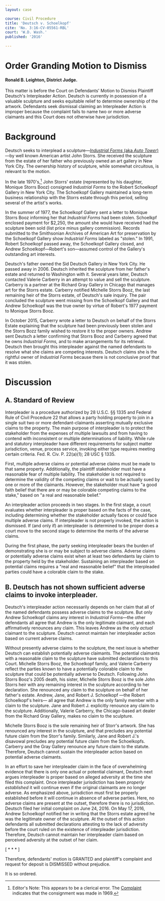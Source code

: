 ```yaml
---
layout: case

course: Civil Procedure 
title: 'Deutsch v. Schoelkopf'
cite: 'No. 3:16-CV-05561-RBL'
court: 'W.D. Wash.'
published: '2016'
    
---
```


# Order Granding Motion to Dismiss

#### Ronald B. Leighton, District Judge.

This matter is before the Court on Defendants' Motion to Dismiss Plaintiff Deutsch's Interpleader Action. Deutsch is currently in possession of a valuable sculpture and seeks equitable relief to determine ownership of the artwork. Defendants seek dismissal claiming an Interpleader Action is improper because the complaint fails to name two or more adverse claimants and this Court does not otherwise have jurisdiction.

# Background

Deutsch seeks to interplead a sculpture—[_Industrial Forms_ (aka _Auto Tower_)](https://www.nga.gov/collection/art-object-page.141426.html)—by well known American artist John Storrs. She received the sculpture from the estate of her father who previously owned an art gallery in New York City. The ownership history of sculpture, while somewhat circuitous, is relevant to the motion.

In the late 1970's,[^1] John Storrs' estate (represented by his daughter, Monique Storrs Booz) consigned _Industrial Forms_ to the Robert Schoelkopf Gallery in New York City. The Schoelkopf Gallery maintained a long-term business relationship with the Storrs estate through this period, selling several of the artist's works.

In the summer of 1977, the Schoelkopf Gallery sent a letter to Monique Storrs Booz informing her that _Industrial Forms_ had been stolen. Schoelkpf enclosed payment for $2,250, the amount she would have received had the sculpture been sold (list price minus gallery commission). Records submitted to the Smithsonian Archives of American Art for preservation by the Schoelkopf Gallery show _Industrial Forms_ labeled as "stolen." In 1991, Robert Schoelkopf passed away, the Schoelkopf Gallery closed, and Andrew Schoelkopf—Robert's son—assumed control of the Gallery's outstanding art interests.

Deutsch's father owned the Sid Deutsch Gallery in New York City. He passed away in 2006. Deutsch inherited the sculpture from her father's estate and returned to Washington with it. Several years later, Deutsch contacted Valerie Carberry in an attempt to value and sell the sculpture. Carberry is a partner at the Richard Gray Gallery in Chicago that manages art for the Storrs estate. Carberry notified Michelle Storrs Booz, the last remaining heir of the Storrs estate, of Deutsch's sale inquiry. The pair concluded the sculpture went missing from the Schoelkopf Gallery and that Andrew Schoelkopf was the true owner by virtue of Robert's 1977 payment to Monique Storrs Booz.

In October 2015, Carberry wrote a letter to Deutsch on behalf of the Storrs Estate explaining that the sculpture had been previously been stolen and the Storrs Bozz family wished to restore it to the proper owners. Andrew sent Deutsch a letter confirming that Storrs Booz and Carberry agreed that he owns _Industrial Forms,_ and to make arrangements for its retrieval. Deutsch then brought this interpleader against the named defendants to resolve what she claims are competing interests. Deutsch claims she is the rightful owner of _Industrial Forms_ because there is not conclusive proof that it was stolen.


# Discussion

## A. Standard of Review

Interpleader is a procedure authorized by 28 U.S.C. §§ 1335 and Federal Rule of Civil Procedure 22 that allows a party holding property to join in a single suit two or more defendant-claimants asserting mutually exclusive claims to the property. The main purpose of interpleader is to protect the stakeholder from the expenses of multiple lawsuits and from having to contend with inconsistent or multiple determinations of liability. While rule and statutory interpleader have different requirements for subject matter jurisdiction, venue, process service, invoking either type requires meeting certain criteria. Fed. R. Civ. P. 22(a)(1); 28 USC § 1335.

First, multiple adverse claims or potential adverse claims must be made to that same property. Additionally, the plaintiff stakeholder must have a reasonable fear of multiple liability. The stakeholder is not required to determine the validity of the competing claims or wait to be actually sued by one or more of the claimants. However, the stakeholder must have "a good faith belief that there are or may be colorable competing claims to the stake," based on "a real and reasonable belief."

An interpleader action proceeds in two stages. In the first stage, a court evaluates whether interpleader is proper based on the facts of the case, including determining whether the stakeholder actually faces or could face multiple adverse claims. If interpleader is not properly invoked, the action is dismissed. If (and only if) an interpleader is determined to be proper does a court move to the second stage to determine the merits of the adverse claims.

During the first phase, the party seeking interpleader bears the burden of demonstrating she is or may be subject to adverse claims. Adverse claims or potentially adverse claims exist when at least two defendants lay claim to the property held by the stakeholder. Sustaining an interpleader based on potential claims requires a "real and reasonable belief" that the interpleaded parties could have a colorable claim to the stake. 

## B. Deutsch has not shown sufficient adverse claims to invoke interpleader.

Deutsch's interpleader action necessarily depends on her claim that all of the named defendants possess adverse claims to the sculpture. But only Andrew Schoelkopf claims any interest in _Industrial Forms_—the other defendants all agree that Andrew is the only legitimate claimant, and each affirmatively renounces any claim. This leaves Andrew as the only _actual_ claimant to the sculpture. Deutsch cannot maintain her interpleader action based on current adverse claims.

Without presently adverse claims to the sculpture, the next issue is whether Deutsch can establish potentially adverse claimants. The potential claimants with a reasonable claim to the sculpture have submitted declarations to this Court. Michelle Storrs Booz, the Schoelkopf family, and Valerie Carberry reflect the parties known to have a potentially colorable claim to the sculpture that could be potentially adverse to Deutsch. Following John Storrs Booz's 2005 death, his sister, Michelle Storrs Booz is the sole John Storrs heir with any remaining interest in the sculpture according to her declaration. She renounced any claim to the sculpture on behalf of her father's estate. Andrew, Jane, and Robert J. Schoelkopf —the Robert Schoelkopf's heirs— all agree that Andrew is the only family member with a claim to the sculpture. Jane and Robert J. explicitly renounce any claim to the sculpture. Additionally, Valerie Carberry, the Chicago-based art dealer from the Richard Gray Gallery, makes no claim to the sculpture. 

Michelle Storrs Booz is the sole remaining heir of Storr's artwork. She has renounced any interest in the sculpture, and that precludes any potential future claim from the Storr's family. Similarly, Jane and Robert J.'s disavowal precludes any potential future claim from the Schoelkopfs. Carberry and the Gray Gallery renounce any future claim to the statute. Therefore, Deutsch cannot sustain the interpleader action based on potential adverse claimants.

In an effort to save her interpleader claim in the face of overwhelming evidence that there is only one actual or potential claimant, Deutsch next argues interpleader is proper based on alleged adversity at the time she filed this complaint. Once interpleader jurisdiction has been _properly established_ it will continue even if the original claimants are no longer adverse. As emphasized above, jurisdiction must first be properly established before it will continue in absence of adverse parties. Here, no adverse claims are present at the outset, therefore there is no jurisdiction. Deutsch filed her initial complaint on June 24, 2016. On May 17, 2016, Andrew Schoelkopf notified her in writing that the Storrs estate agreed he was the legitimate owner of the sculpture. At the outset of this action defendants all submitted declarations attesting to the lack of adversity before the court ruled on the existence of interpleader jurisdiction. Therefore, Deutsch cannot maintain her interpleader claim based on perceived adversity at the outset of her claim.

[ * * * ]

Therefore, defendants' motion is GRANTED and plaintiff's complaint and request for deposit is DISMISSED without prejudice.

It is so ordered. 

[^1]: Editor's Note: This appears to be a clerical error. The [Complaint](https://www.emfink.net/CivilProcedure/assets/materials/joinder/Deutsch_Schoelkopf_complaint.pdf)  indicates that the consignment was made in 1969. 